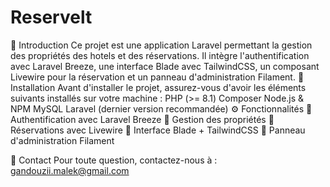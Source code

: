 # Reservelt
📌 Introduction
Ce projet est une application Laravel permettant la gestion des propriétés des hotels et des réservations. Il intègre l'authentification avec Laravel Breeze, une interface Blade avec TailwindCSS, un composant Livewire pour la réservation et un panneau d'administration Filament.
🚀 Installation 
Avant d'installer le projet, assurez-vous d'avoir les éléments suivants installés sur votre machine :
PHP (>= 8.1)
Composer
Node.js & NPM
MySQL
Laravel (dernier version recommandée)
⚙️ Fonctionnalités
📌 Authentification avec Laravel Breeze
🏡 Gestion des propriétés
📅 Réservations avec Livewire
🎨 Interface Blade + TailwindCSS
🔧 Panneau d'administration Filament

📧 Contact
Pour toute question, contactez-nous à : gandouzii.malek@gmail.com
